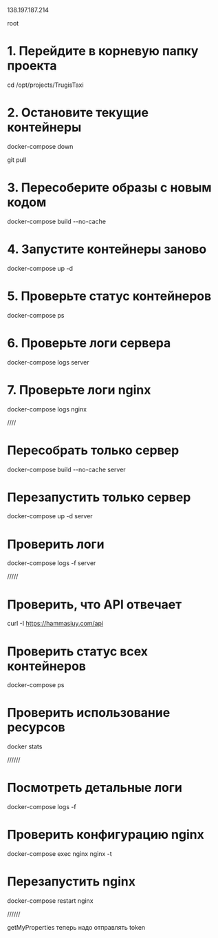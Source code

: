 138.197.187.214

root

# 1. Перейдите в корневую папку проекта

cd /opt/projects/TrugisTaxi

# 2. Остановите текущие контейнеры

docker-compose down

git pull

# 3. Пересоберите образы с новым кодом

docker-compose build --no-cache

# 4. Запустите контейнеры заново

docker-compose up -d

# 5. Проверьте статус контейнеров

docker-compose ps

# 6. Проверьте логи сервера

docker-compose logs server

# 7. Проверьте логи nginx

docker-compose logs nginx

////

# Пересобрать только сервер

docker-compose build --no-cache server

# Перезапустить только сервер

docker-compose up -d server

# Проверить логи

docker-compose logs -f server

/////

# Проверить, что API отвечает

curl -I https://hammasiuy.com/api

# Проверить статус всех контейнеров

docker-compose ps

# Проверить использование ресурсов

docker stats

//////

# Посмотреть детальные логи

docker-compose logs -f

# Проверить конфигурацию nginx

docker-compose exec nginx nginx -t

# Перезапустить nginx

docker-compose restart nginx

//////

getMyProperties теперь надо отправлять token
